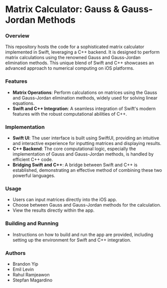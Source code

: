 
# Matrix Calculator: Gauss & Gauss-Jordan Methods

### Overview
This repository hosts the code for a sophisticated matrix calculator implemented in Swift, leveraging a C++ backend. It is designed to perform matrix calculations using the renowned Gauss and Gauss-Jordan elimination methods. This unique blend of Swift and C++ showcases an advanced approach to numerical computing on iOS platforms.

### Features
- **Matrix Operations**: Perform calculations on matrices using the Gauss and Gauss-Jordan elimination methods, widely used for solving linear equations.
- **Swift and C++ Integration**: A seamless integration of Swift's modern features with the robust computational abilities of C++.

### Implementation
- **Swift UI**: The user interface is built using SwiftUI, providing an intuitive and interactive experience for inputting matrices and displaying results.
- **C++ Backend**: The core computational logic, especially the implementation of Gauss and Gauss-Jordan methods, is handled by efficient C++ code.
- **Bridging Swift and C++**: A bridge between Swift and C++ is established, demonstrating an effective method of combining these two powerful languages.

### Usage
- Users can input matrices directly into the iOS app.
- Choose between Gauss and Gauss-Jordan methods for the calculation.
- View the results directly within the app.

### Building and Running
- Instructions on how to build and run the app are provided, including setting up the environment for Swift and C++ integration.

### Authors
- Brandon Yip
- Emil Levin
- Rahul Ramjeawon
- Stepfan Magardino



